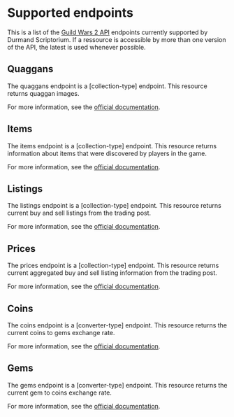 Supported endpoints
===================
This is a list of the [Guild Wars 2 API](http://wiki.guildwars2.com/wiki/API:Main) endpoints currently supported by Durmand Scriptorium. If a ressource is accessible by more than one version of the API, the latest is used whenever possible.

Quaggans
--------
The quaggans endpoint is a [collection-type] endpoint. This resource returns quaggan images.

For more information, see the [official documentation](http://wiki.guildwars2.com/wiki/API:2/quaggans).

Items
-----
The items endpoint is a [collection-type] endpoint. This resource returns information about items that were discovered by players in the game.

For more information, see the [official documentation](http://wiki.guildwars2.com/wiki/API:2/items).

Listings
--------
The listings endpoint is a [collection-type] endpoint. This resource returns current buy and sell listings from the trading post.

For more information, see the [official documentation](http://wiki.guildwars2.com/wiki/API:2/commerce/listings).

Prices
------
The prices endpoint is a [collection-type] endpoint. This resource returns current aggregated buy and sell listing information from the trading post.

For more information, see the [official documentation](http://wiki.guildwars2.com/wiki/API:2/commerce/prices).

Coins
-----
The coins endpoint is a [converter-type] endpoint. This resource returns the current coins to gems exchange rate.

For more information, see the [official documentation](http://wiki.guildwars2.com/wiki/API:2/commerce/exchange/coins).

Gems
----
The gems endpoint is a [converter-type] endpoint. This resource returns the current gem to coins exchange rate.

For more information, see the [official documentation](http://wiki.guildwars2.com/wiki/API:2/commerce/exchange/gems).